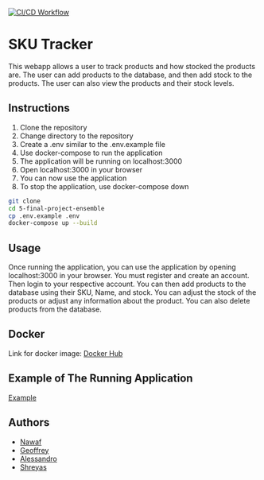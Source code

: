 [![CI/CD Workflow](https://github.com/software-students-fall2023/5-final-project-ensemble/actions/workflows/CICD.yml/badge.svg)](https://github.com/software-students-fall2023/5-final-project-ensemble/actions/workflows/CICD.yml)

# SKU Tracker

This webapp allows a user to track products and how stocked the products are. The user can add products to the database, and then add stock to the products. The user can also view the products and their stock levels.

## Instructions

1. Clone the repository
2. Change directory to the repository
3. Create a .env similar to the .env.example file
4. Use docker-compose to run the application
5. The application will be running on localhost:3000
6. Open localhost:3000 in your browser
7. You can now use the application
8. To stop the application, use docker-compose down

```bash
git clone
cd 5-final-project-ensemble
cp .env.example .env
docker-compose up --build
```

## Usage

Once running the application, you can use the application by opening localhost:3000 in your browser. You must register and create an account. Then login to your respective account. You can then add products to the database using their SKU, Name, and stock. You can adjust the stock of the products or adjust any information about the product. You can also delete products from the database.

## Docker

Link for docker image: [Docker Hub](https://hub.docker.com/repository/docker/verse1/sku-tracker)

## Example of The Running Application

[Example](http://161.35.180.124:3000/)

## Authors

- [Nawaf](https://github.com/Verse1)
- [Geoffrey](https://github.com/geoffreybudiman91)
- [Alessandro](https://github.com/alessandrolandi)
- [Shreyas](https://github.com/ShreyasUjagar)
